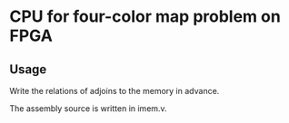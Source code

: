 CPU for four-color map problem on FPGA
====

## Usage

Write the relations of adjoins to the memory in advance.

The assembly source is written in imem.v.


